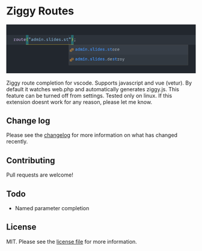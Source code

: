 # Ziggy Routes

<p align="center">
<img src="images/screenshot.png">
</p>

Ziggy route completion for vscode. Supports javascript and vue (vetur). By default it watches web.php and automatically generates ziggy.js. This feature can be turned off from settings. Tested only on linux. If this extension doesnt work for any reason, please let me know.

## Change log

Please see the [changelog](CHANGELOG.md) for more information on what has changed recently.

## Contributing

Pull requests are welcome!

## Todo

- Named parameter completion

## License

MIT. Please see the [license file](LICENSE.md) for more information.
